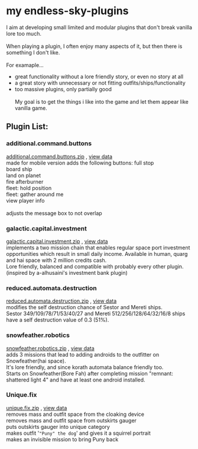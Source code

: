 # **my endless-sky-plugins**
I aim at developing small limited and modular plugins that don't break vanilla lore too much.<br><br>
When playing a plugin, I often enjoy many aspects of it, but then there is something I don't like.<br><br>
For examaple... <br>
- great functionality without a lore friendly story, or even no story at all<br>
- a great story with unnecessary or not fitting outfits/ships/functionality<br>
- too massive plugins, only partially good<br><br>
My goal is to get the things i like into the game and let them appear like vanilla game.


## Plugin List:<br>

### additional.command.buttons
[additional.command.buttons.zip](https://github.com/zuckung/endless-sky-plugins/releases/download/Latest/additional.commands.buttons.zip) , [view data](https://github.com/zuckung/endless-sky-plugins/tree/main/plugins/own/additional%20commands%20buttons)<br>
made for mobile version
adds the following buttons:
full stop <br>
board ship <br> 
land on planet <br>
fire afterburner <br>
fleet: hold position <br>
fleet: gather around me <br>
view player info<br><br>
adjusts the message box to not overlap

### galactic.capital.investment
[galactic.capital.investment.zip](https://github.com/zuckung/endless-sky-plugins/releases/download/Latest/galactic.capital.investment.zip) , [view data](https://github.com/zuckung/endless-sky-plugins/tree/main/plugins/own/galactic%20capital%20investment)<br>
implements a two mission chain that enables regular space port investment opportunities which result in small daily income. 
Available in human, quarg and hai space with 2 million credits cash.<br>
Lore friendly, balanced and compatible with probably every other plugin.<br>
(inspired by a-alhusaini's investment bank plugin)

### reduced.automata.destruction
[reduced.automata.destruction.zip](https://github.com/zuckung/endless-sky-plugins/releases/download/Latest/reduced.automata.destruction.zip) , [view data](https://github.com/zuckung/endless-sky-plugins/tree/main/plugins/own/reduced%20automata%20destruction)<br>
modifies the self destruction chance of Sestor and Mereti ships.<br>
Sestor 349/109/78/71/53/40/27 and Mereti 512/256/128/64/32/16/8 ships have a self destruction value of 0.3 (51%).

### snowfeather.robotics
[snowfeather.robotics.zip](https://github.com/zuckung/endless-sky-plugins/releases/download/Latest/snowfeather.robotics.zip) , [view data](https://github.com/zuckung/endless-sky-plugins/tree/main/plugins/own/snowfeather%20robotics)<br>
adds 3 missions that lead to adding androids to the outfitter on Snowfeather(hai space).<br>
It's lore friendly, and since korath automata balance friendly too.<br>
Starts on Snowfeather(Bore Fah) after completing mission "remnant: shattered light 4" and have at least one android installed.

### Unique.fix
[unique.fix.zip](https://github.com/zuckung/endless-sky-plugins/releases/download/Latest/unique.fix.zip) , [view data](https://github.com/zuckung/endless-sky-plugins/tree/main/plugins/own/unique%20fix)<br>
removes mass and outfit space from the cloaking device<br>
removes mass and outfit space from outskirts gauger<br>
puts outskirts gauger into unique category<br>
makes outfit '`"Puny" the dog`' and gives it a squirrel portrait<br>
makes an invisible mission to bring Puny back
